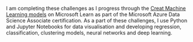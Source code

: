 I am completing these challenges as I progress through the [Creat Machine Learning models](https://docs.microsoft.com/en-us/learn/paths/create-machine-learn-models/) on Microsoft Learn as part of the Microsoft Azure Data Science Associate certification. As a part of these challenges, I use Python and Jupyter Notebooks for data visualisation and developing regression, classification, clustering models, neural networks and deep learning.
